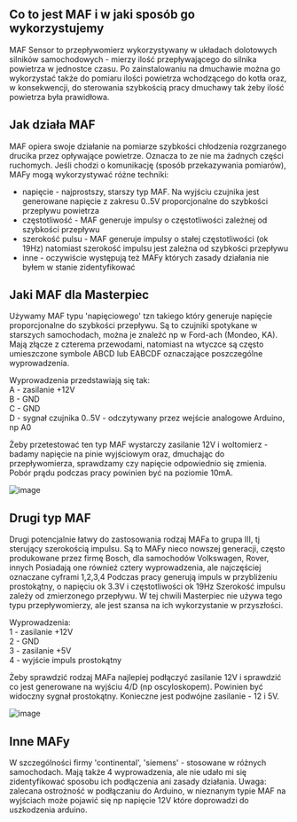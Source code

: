 

## Co to jest MAF i w jaki sposób go wykorzystujemy
MAF Sensor to przepływomierz wykorzystywany w układach dolotowych silników samochodowych - mierzy ilość przepływającego do silnika powietrza w jednostce czasu.
Po zainstalowaniu na dmuchawie można go wykorzystać także do pomiaru ilości powietrza wchodzącego do kotła oraz, w konsekwencji, do sterowania szybkością pracy dmuchawy tak żeby ilość powietrza była prawidłowa.

## Jak działa MAF
MAF opiera swoje działanie na pomiarze szybkości chłodzenia rozgrzanego drucika przez opływające powietrze. Oznacza to ze nie ma żadnych części ruchomych.
Jeśli chodzi o komunikację (sposób przekazywania pomiarów), MAFy mogą wykorzystywać różne techniki:
* napięcie - najprostszy, starszy typ MAF. Na wyjściu czujnika jest generowane napięcie z zakresu 0..5V proporcjonalne do szybkości przepływu powietrza
* częstotliwość - MAF generuje impulsy o częstotliwości zależnej od szybkości przepływu
* szerokość pulsu - MAF generuje impulsy o stałej częstotliwości (ok 19Hz) natomiast szerokość impulsu jest zależna od szybkości przepływu
* inne - oczywiście występują też MAFy których zasady działania nie byłem w stanie zidentyfikować

## Jaki MAF dla Masterpiec
Używamy MAF typu 'napięciowego' tzn takiego który generuje napięcie proporcjonalne do szybkości przepływu. Są to czujniki spotykane w starszych samochodach, można je znaleźć np w Ford-ach (Mondeo, KA). Mają złącze z czterema przewodami, natomiast na wtyczce są często umieszczone symbole ABCD lub EABCDF oznaczające poszczególne wyprowadzenia.

Wyprowadzenia przedstawiają się tak: <br>
A - zasilanie +12V<br>
B - GND<br>
C - GND<br>
D - sygnał czujnika 0..5V - odczytywany przez wejście analogowe Arduino, np A0<br>

Żeby przetestować ten typ MAF wystarczy zasilanie 12V i woltomierz -badamy napięcie na pinie wyjściowym oraz, dmuchając do przepływomierza, sprawdzamy czy napięcie odpowiednio się zmienia. Pobór prądu podczas pracy powinien być na poziomie 10mA.

![image](https://user-images.githubusercontent.com/1706814/174991645-42abb5e7-1ce4-499b-aaa7-12e494611787.png)


## Drugi typ MAF
Drugi potencjalnie łatwy do zastosowania rodzaj MAFa to grupa III, tj sterujący szerokością impulsu.
Są to MAFy nieco nowszej generacji, często produkowane przez firmę Bosch, dla samochodów Volkswagen, Rover, innych
Posiadają one również cztery wyprowadzenia, ale najczęściej oznaczane cyframi 1,2,3,4
Podczas pracy generują impuls w przybliżeniu prostokątny, o napięciu ok 3.3V i częstotliwości ok 19Hz
Szerokość impulsu zależy od zmierzonego przepływu.
W tej chwili Masterpiec nie używa tego typu przepływomierzy, ale jest szansa na ich wykorzystanie w przyszłości.

Wyprowadzenia: <br>
1 - zasilanie +12V <br>
2 - GND <br>
3 - zasilanie +5V<br>
4 - wyjście impuls prostokątny<br>

Żeby sprawdzić rodzaj MAFa najlepiej podłączyć zasilanie 12V i sprawdzić co jest generowane na wyjściu 4/D (np oscyloskopem). Powinien być widoczny sygnał prostokątny. Konieczne jest podwójne zasilanie  - 12 i 5V.

![image](https://user-images.githubusercontent.com/1706814/174993647-45c46403-0cfc-4bfe-8f74-a0b608ba6647.png)



## Inne MAFy
W szczególności firmy 'continental', 'siemens' - stosowane w różnych samochodach. Mają także 4 wyprowadzenia, ale nie udało mi się zidentyfikować sposobu ich podłączenia ani zasady działania.
Uwaga: zalecana ostrożność w podłączaniu do Arduino, w nieznanym typie MAF na wyjściach może pojawić się np napięcie 12V które doprowadzi do uszkodzenia arduino.


